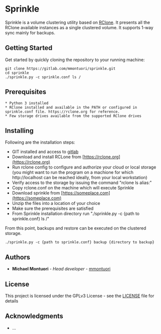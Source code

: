 # Sprinkle

Sprinkle is a volume clustering utility based on [RClone](https://rclone.org). It presents all the
RClone available instances as a single clustered volume. It supports 1-way sync mainly for
backups.

## Getting Started

Get started by quickly cloning the repository to your running machine:

```
git clone https://gitlab.com/mmontuori/sprinkle.git
cd sprinkle
./sprinkle.py -c sprinkle.conf ls /
```

## Prerequisites

```
* Python 3 installed
* RClone installed and available in the PATH or configured in sprinkle.conf file. https://rclone.org for reference.
* Few storage drives available from the supported RClone drives
```

## Installing

Following are the installation steps:

* GIT installed and access to [gitlab](https://gitlab.com)
* Download and install RCLone from [https://rclone.org](https://rclone.org)
* Run rclone config to configure and authorize your cloud or local storage
  (you might want to run the program on a machione for which http://localhost can be reached
  ideally, from your local workstation)
* Verify access to the storage by issuing the command "rclone ls alias:"
* Copy rclone.conf on the machine which will execute Sprinkle
* Download sprinkle from [https://someplace.com](https://someplace.com)
* Unzip the files into a location of your choice
* Make sure the prerequisites are satisfied
* From Sprinkle installation directory run "./sprinkle.py -c {path to sprinkle.conf} ls /"

From this point, backups and restore can be executed on the clustered storage.

```
./sprinkle.py -c {path to sprinkle.conf} backup {directory to backup}
```

## Authors

* **Michael Montuori** - *Head developer* - [mmontuori](https://gitlab.com/mmontuori)

## License

This project is licensed under the GPLv3 License - see the
[LICENSE](https://www.gnu.org/licenses/gpl-3.0.en.html) file for details

## Acknowledgments

* ...
